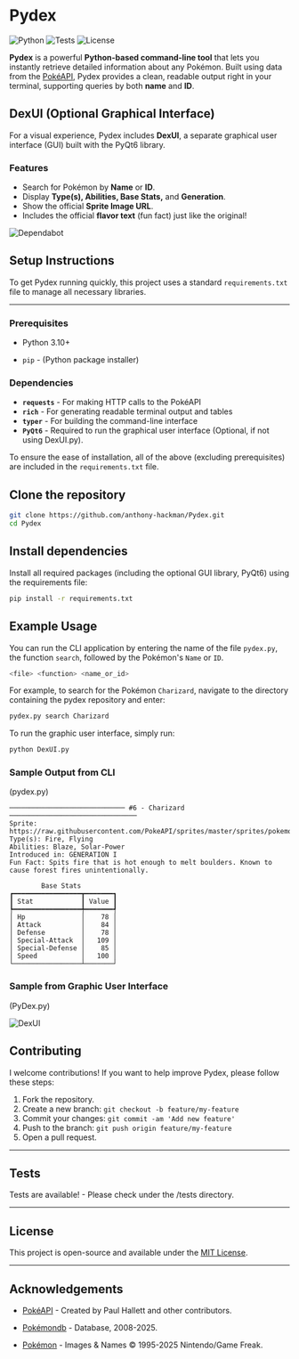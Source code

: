 # Pydex

![Python](https://img.shields.io/badge/python-3.10%2B-blue)
![Tests](https://img.shields.io/github/actions/workflow/status/Anthony-Hackman/Pokedex/python-app.yml?branch=main)
![License](https://img.shields.io/github/license/Anthony-Hackman/pokedex_cli)

**Pydex** is a powerful **Python-based command-line tool** that lets you instantly retrieve detailed information about any Pokémon. Built using data from the [PokéAPI](https://pokeapi.co/), Pydex provides a clean, readable output right in your terminal, supporting queries by both **name** and **ID**.

## DexUI (Optional Graphical Interface)

For a visual experience, Pydex includes **DexUI**, a separate graphical user interface (GUI) built with the PyQt6 library.

### Features

* Search for Pokémon by **Name** or **ID**.
* Display **Type(s), Abilities, Base Stats,** and **Generation**.
* Show the official **Sprite Image URL**.
* Includes the official **flavor text** (fun fact) just like the original!

![Dependabot](https://img.shields.io/badge/dependabot-025E8C?style=for-the-badge&logo=dependabot&logoColor=white)

## Setup Instructions

To get Pydex running quickly, this project uses a standard `requirements.txt` file to manage all necessary libraries.

---

### Prerequisites

* Python 3.10+

* `pip` -  (Python package installer)

### Dependencies

* **`requests`** -  For making HTTP calls to the PokéAPI
* **`rich`** - For generating readable terminal output and tables
* **`typer`** - For building the command-line interface
* **`PyQt6`** - Required to run the graphical user interface (Optional, if not using DexUI.py).

To ensure the ease of installation, all of the above (excluding prerequisites) are included in the `requirements.txt` file.

## Clone the repository

```bash
git clone https://github.com/anthony-hackman/Pydex.git
cd Pydex
   ```

## Install dependencies

Install all required packages (including the optional GUI library, PyQt6) using the requirements file:

```bash
pip install -r requirements.txt
```

## Example Usage

You can run the CLI application by entering the name of the file `pydex.py`, the function `search`, followed by the Pokémon's `Name` or `ID`.

```bash
<file> <function> <name_or_id>
```

For example, to search for the Pokémon `Charizard`, navigate to the directory containing the pydex repository and enter:

```bash
pydex.py search Charizard
```

To run the graphic user interface, simply run:

```bash
python DexUI.py
```

### Sample Output from CLI

(pydex.py)

```text
───────────────────────────── #6 - Charizard ────────────────────────────────
Sprite: https://raw.githubusercontent.com/PokeAPI/sprites/master/sprites/pokemon/6.png
Type(s): Fire, Flying
Abilities: Blaze, Solar-Power
Introduced in: GENERATION I
Fun Fact: Spits fire that is hot enough to melt boulders. Known to cause forest fires unintentionally.

        Base Stats
┏━━━━━━━━━━━━━━━━━┳━━━━━━━┓
┃ Stat            ┃ Value ┃
┡━━━━━━━━━━━━━━━━━╇━━━━━━━┩
│ Hp              │    78 │
│ Attack          │    84 │
│ Defense         │    78 │
│ Special-Attack  │   109 │
│ Special-Defense │    85 │
│ Speed           │   100 │
└─────────────────┴───────┘
```

### Sample from Graphic User Interface

(PyDex.py)

![DexUI](Resources/Screenshot-2025-05-15(2).png)

## Contributing

I welcome contributions! If you want to help improve Pydex, please follow these steps:

1. Fork the repository.
2. Create a new branch: `git checkout -b feature/my-feature`
3. Commit your changes: `git commit -am 'Add new feature'`
4. Push to the branch: `git push origin feature/my-feature`
5. Open a pull request.

---

## Tests

Tests are available! - Please check under the /tests directory.

---

## License

This project is open-source and available under the [MIT License](LICENSE).

---

## Acknowledgements

* [PokéAPI](https://pokeapi.co/) - Created by Paul Hallett and other contributors.

* [Pokémondb](https://pokemondb.net/) - Database, 2008-2025.

* [Pokémon](https://www.pokemon.com/) - Images & Names © 1995-2025 Nintendo/Game Freak.
